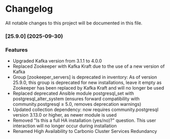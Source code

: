 # Changelog

All notable changes to this project will be documented in this file. 

### [25.9.0] (2025-09-30)


### Features
* Upgraded Kafka version from 3.1.1 to 4.0.0
* Replaced Zookeeper with Kafka Kraft due to the use of a new version of Kafka
* Group [zookeeper_servers] is deprecated in inventory: As of version 25.9.0, this group is deprecated for new installations, leave it empty as Zookeeper has been replaced by Kafka Kraft and will no longer be used
* Replaced deprecated Ansible module postgresql_set with postgresql_alter_system (ensures forward compatibility with community.postgresql ≥ 5.0, removes deprecation warnings)
* Updated collection dependency: now requires community.postgresql version 3.13.0 or higher, as newer module is used
* Removed "Is this a full HA installation (yes/no)?" question. This user interaction will no longer occur during installation
* Renamed High Availability to Carbonio Cluster Services Redundancy
